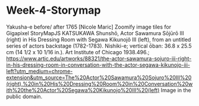 # Week-4-Storymap
Yakusha-e before/ after 1765
[Nicole Maric] Zoomify image tiles for Gigapixel StoryMapJS 
KATSUKAWA Shunshō, Actor Sawamura Sōjūrō III (right) in His Dressing Room with Segawa Kikunojô III (left), from an untitled series of actors backstage (1782-1783). Nishiki-e; vertical ōban: 36.8 x 25.5 cm (14 1/2 x 10 1/16 in.). Art Institute of Chicago 1938.496.;
https://www.artic.edu/artworks/88321/the-actor-sawamura-sojuro-iii-right-in-his-dressing-room-in-conversation-with-the-actor-segawa-kikunojo-iii-left?utm_medium=chrome-extension&utm_source=The%20Actor%20Sawamura%20Sojuro%20III%20(right),%20in%20His%20Dressing%20Room%20in%20Conversation%20with%20the%20Actor%20Segawa%20Kikunojo%20III%20(left) Image in the public domain.
